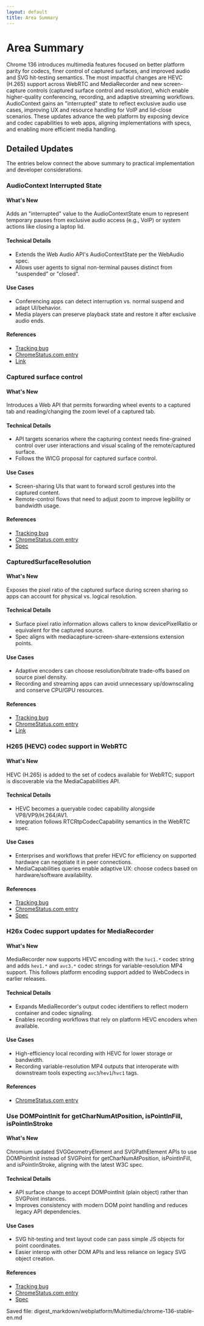 ```yaml
---
layout: default
title: Area Summary
---
```


# Area Summary

Chrome 136 introduces multimedia features focused on better platform parity for codecs, finer control of captured surfaces, and improved audio and SVG hit-testing semantics. The most impactful changes are HEVC (H.265) support across WebRTC and MediaRecorder and new screen-capture controls (captured surface control and resolution), which enable higher-quality conferencing, recording, and adaptive streaming workflows. AudioContext gains an "interrupted" state to reflect exclusive audio use cases, improving UX and resource handling for VoIP and lid-close scenarios. These updates advance the web platform by exposing device and codec capabilities to web apps, aligning implementations with specs, and enabling more efficient media handling.

## Detailed Updates

The entries below connect the above summary to practical implementation and developer considerations.

### AudioContext Interrupted State

#### What's New
Adds an "interrupted" value to the AudioContextState enum to represent temporary pauses from exclusive audio access (e.g., VoIP) or system actions like closing a laptop lid.

#### Technical Details
- Extends the Web Audio API's AudioContextState per the WebAudio spec.
- Allows user agents to signal non-terminal pauses distinct from "suspended" or "closed".

#### Use Cases
- Conferencing apps can detect interruption vs. normal suspend and adapt UI/behavior.
- Media players can preserve playback state and restore it after exclusive audio ends.

#### References
- [Tracking bug](https://bugs.chromium.org/p/chromium/issues/detail?id=374805121)
- [ChromeStatus.com entry](https://chromestatus.com/feature/5087843301908480)
- [Link](https://webaudio.github.io/web-audio-api/#AudioContextState)

### Captured surface control

#### What's New
Introduces a Web API that permits forwarding wheel events to a captured tab and reading/changing the zoom level of a captured tab.

#### Technical Details
- API targets scenarios where the capturing context needs fine-grained control over user interactions and visual scaling of the remote/captured surface.
- Follows the WICG proposal for captured surface control.

#### Use Cases
- Screen-sharing UIs that want to forward scroll gestures into the captured content.
- Remote-control flows that need to adjust zoom to improve legibility or bandwidth usage.

#### References
- [Tracking bug](https://bugs.chromium.org/p/chromium/issues/detail?id=1466247)
- [ChromeStatus.com entry](https://chromestatus.com/feature/5064816815276032)
- [Spec](https://wicg.github.io/captured-surface-control/)

### CapturedSurfaceResolution

#### What's New
Exposes the pixel ratio of the captured surface during screen sharing so apps can account for physical vs. logical resolution.

#### Technical Details
- Surface pixel ratio information allows callers to know devicePixelRatio or equivalent for the captured source.
- Spec aligns with mediacapture-screen-share-extensions extension points.

#### Use Cases
- Adaptive encoders can choose resolution/bitrate trade-offs based on source pixel density.
- Recording and streaming apps can avoid unnecessary up/downscaling and conserve CPU/GPU resources.

#### References
- [Tracking bug](https://bugs.chromium.org/p/chromium/issues/detail?id=383946052)
- [ChromeStatus.com entry](https://chromestatus.com/feature/5100866324422656)
- [Link](https://w3c.github.io/mediacapture-screen-share-extensions/#capturedsurfaceresolution)

### H265 (HEVC) codec support in WebRTC

#### What's New
HEVC (H.265) is added to the set of codecs available for WebRTC; support is discoverable via the MediaCapabilities API.

#### Technical Details
- HEVC becomes a queryable codec capability alongside VP8/VP9/H.264/AV1.
- Integration follows RTCRtpCodecCapability semantics in the WebRTC spec.

#### Use Cases
- Enterprises and workflows that prefer HEVC for efficiency on supported hardware can negotiate it in peer connections.
- MediaCapabilities queries enable adaptive UX: choose codecs based on hardware/software availability.

#### References
- [Tracking bug](https://bugs.chromium.org/p/chromium/issues/detail?id=391903235)
- [ChromeStatus.com entry](https://chromestatus.com/feature/5104835309936640)
- [Spec](https://www.w3.org/TR/webrtc/#dom-rtcrtpcodeccapability)

### H26x Codec support updates for MediaRecorder

#### What's New
MediaRecorder now supports HEVC encoding with the `hvc1.*` codec string and adds `hev1.*` and `avc3.*` codec strings for variable-resolution MP4 support. This follows platform encoding support added to WebCodecs in earlier releases.

#### Technical Details
- Expands MediaRecorder's output codec identifiers to reflect modern container and codec signaling.
- Enables recording workflows that rely on platform HEVC encoders when available.

#### Use Cases
- High-efficiency local recording with HEVC for lower storage or bandwidth.
- Recording variable-resolution MP4 outputs that interoperate with downstream tools expecting `avc3`/`hev1`/`hvc1` tags.

#### References
- [ChromeStatus.com entry](https://chromestatus.com/feature/5103892473503744)

### Use DOMPointInit for getCharNumAtPosition, isPointInFill, isPointInStroke

#### What's New
Chromium updated SVGGeometryElement and SVGPathElement APIs to use DOMPointInit instead of SVGPoint for getCharNumAtPosition, isPointInFill, and isPointInStroke, aligning with the latest W3C spec.

#### Technical Details
- API surface change to accept DOMPointInit (plain object) rather than SVGPoint instances.
- Improves consistency with modern DOM point handling and reduces legacy API dependencies.

#### Use Cases
- SVG hit-testing and text layout code can pass simple JS objects for point coordinates.
- Easier interop with other DOM APIs and less reliance on legacy SVG object creation.

#### References
- [Tracking bug](https://bugs.chromium.org/p/chromium/issues/detail?id=40572887)
- [ChromeStatus.com entry](https://chromestatus.com/feature/5084627093929984)
- [Spec](https://www.w3.org/TR/SVG2/types.html#InterfaceDOMPointInit)

Saved file:
digest_markdown/webplatform/Multimedia/chrome-136-stable-en.md
